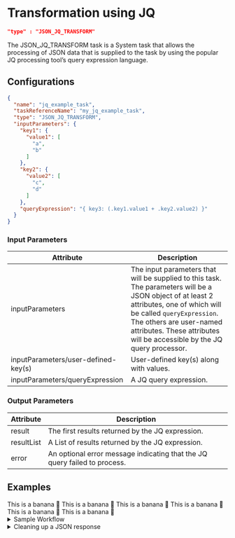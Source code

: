 # Transformation using JQ

```json
"type" : "JSON_JQ_TRANSFORM"
```

The JSON_JQ_TRANSFORM task is a System task that allows the processing of JSON data that is supplied to the task by using the popular JQ processing tool’s query expression language.

## Configurations

```json
{
  "name": "jq_example_task",
  "taskReferenceName": "my_jq_example_task",
  "type": "JSON_JQ_TRANSFORM",
  "inputParameters": {
    "key1": {
      "value1": [
        "a",
        "b"
      ]
    },
    "key2": {
      "value2": [
        "c",
        "d"
      ]
    },
    "queryExpression": "{ key3: (.key1.value1 + .key2.value2) }"
  }
}
```

### Input Parameters

|Attribute | Description |
|--|--|
|inputParameters | The input parameters that will be supplied to this task. The parameters will be a JSON object of at least 2 attributes, one of which will be called `queryExpression`. The others are user-named attributes. These attributes will be accessible by the JQ query processor. |
| inputParameters/user-defined-key(s) |	User-defined key(s) along with values. |
| inputParameters/queryExpression | A JQ query expression. |

### Output Parameters
|Attribute | Description |
|--|--|
| result |	The first results returned by the JQ expression. |
| resultList |	A List of results returned by the JQ expression. |
| error |	An optional error message indicating that the JQ query failed to process. |

## Examples

<Tabs>
 <TabItem value="JSON" lable="JSON">
</TabItem>
<TabItem value="Java" label="Java">
This is a banana 🍌
</TabItem>
<TabItem value="Golang" label="Golang">
    This is a banana 🍌
</TabItem>
<TabItem value="Python" label="Python">
  This is a banana 🍌
</TabItem>
<TabItem value="CSharp" label="CSharp">
  This is a banana 🍌
</TabItem>
<TabItem value="javascript" label="Javascript">
    This is a banana 🍌
</TabItem>
<TabItem value="clojure" label="Clojure">
    This is a banana 🍌
</TabItem>
</Tabs>

<details><summary>Sample Workflow</summary>
<p>

```json
{
  "name": "jq_example_task",
  "taskReferenceName": "my_jq_example_task",
  "type": "JSON_JQ_TRANSFORM",
  "inputParameters": {
    "key1": {
      "value1": [
        "a",
        "b"
      ]
    },
    "key2": {
      "value2": [
        "c",
        "d"
      ]
    },
    "queryExpression": "{ key3: (.key1.value1 + .key2.value2) }"
  }
}
```

The inputParameters attribute is expected to have a value object with the following:

1. A list of key-value pair objects denoted key1/value1, key2/value2 in the example. Note the key1/value1 are arbitrary names used in this example.
2. A key with the name `queryExpression`, whose value is a JQ expression. The expression will operate on the value of the `inputParameters attribute`. In this example, the `inputParameters` have two inner objects named by attributes `key1` and `key2`, each of which has an object that is named `value1` and `value2`. They have an associated array of strings as values, `"a"`, `"b"` and `"c"`, `"d"`. The expression `key3: (.key1.value1 + .key2.value2)` concatenates the 2 string arrays into a single array against an attribute named `key3`.

The execution of this example task above will provide the following output. The `resultList` attribute stores the full list of the `queryExpression` result. The `result` attribute stores the first element of the resultList. An optional `error` attribute along with a string message will be returned if there is an error processing the query expression.

```json
{
  "result": {
    "key3": [
      "a",
      "b",
      "c",
      "d"
    ]
  },
  "resultList": [
    {
      "key3": [
        "a",
        "b",
        "c",
        "d"
      ]
    }
  ]
}
```
</p>
</details>

<details><summary>Cleaning up a JSON response</summary>
<p>
An HTTP Task makes an API call to GitHub to request a list of "stargazers" (users who have starred a repository). The API response (for just one user) looks like this:

The snippet of `${hundred_stargazers_ref.output}`

  ```
"body":[
  {
  "starred_at":"2016-12-14T19:55:46Z",
  "user":{
    "login":"lzehrung",
    "id":924226,
    "node_id":"MDQ6VXNlcjkyNDIyNg==",
    "avatar_url":"https://avatars.githubusercontent.com/u/924226?v=4",
    "gravatar_id":"",
    "url":"https://api.github.com/users/lzehrung",
    "html_url":"https://github.com/lzehrung",
    "followers_url":"https://api.github.com/users/lzehrung/followers",
    "following_url":"https://api.github.com/users/lzehrung/following{/other_user}",
    "gists_url":"https://api.github.com/users/lzehrung/gists{/gist_id}",
    "starred_url":"https://api.github.com/users/lzehrung/starred{/owner}{/repo}",
    "subscriptions_url":"https://api.github.com/users/lzehrung/subscriptions",
    "organizations_url":"https://api.github.com/users/lzehrung/orgs",
    "repos_url":"https://api.github.com/users/lzehrung/repos",
    "events_url":"https://api.github.com/users/lzehrung/events{/privacy}",
    "received_events_url":"https://api.github.com/users/lzehrung/received_events",
    "type":"User",
    "site_admin":false
  }
}
]
```
We only need the `starred_at` and `login` parameters for users who starred the repository after a given date (provided as an input to the workflow `${workflow.input.cutoff_date}`). We'll use the JQ Transform to simplify the output:

```json
{
          "name": "jq_cleanup_stars",
          "taskReferenceName": "jq_cleanup_stars_ref",
          "inputParameters": {
            "starlist": "${hundred_stargazers_ref.output.response.body}",
            "queryExpression": "[.starlist[] | select (.starred_at > \"${workflow.input.cutoff_date}\") |{occurred_at:.starred_at, member: {github:  .user.login}}]"
          },
          "type": "JSON_JQ_TRANSFORM",
          "decisionCases": {},
          "defaultCase": [],
          "forkTasks": [],
          "startDelay": 0,
          "joinOn": [],
          "optional": false,
          "defaultExclusiveJoinTask": [],
          "asyncComplete": false,
          "loopOver": []
        }
```

The JSON is stored in `starlist`. The `queryExpression` reads in the JSON, selects only entries where the `starred_at` value meets the date criteria, and generates output JSON of the form:
```json
{
  "occurred_at": "date from JSON",
  "member":{
    "github" : "github Login from JSON"
  }
}
```
The entire expression is wrapped in [] to indicate that the response should be an array.
</p>
</details>
